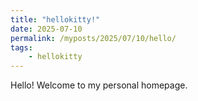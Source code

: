 ```yaml
---
title: "hellokitty!"
date: 2025-07-10
permalink: /myposts/2025/07/10/hello/
tags:
    - hellokitty
---
```


Hello! Welcome to my personal homepage.
